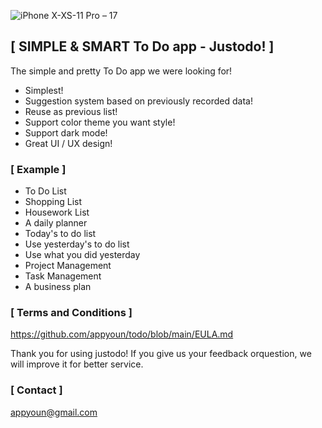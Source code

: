 ![iPhone X-XS-11 Pro – 17](https://user-images.githubusercontent.com/59416592/209350170-08ef46b0-026d-40be-9e1a-8e735b6bc692.png)

## [ SIMPLE & SMART To Do app - Justodo! ]
The simple and pretty To Do app we were looking for!

* Simplest!
* Suggestion system based on previously recorded data!
* Reuse as previous list!
* Support color theme you want style!
* Support dark mode!
* Great UI / UX design!


### [ Example ]
* To Do List
* Shopping List
* Housework List 
* A daily planner
* Today's to do list
* Use yesterday's to do list
* Use what you did yesterday
* Project Management
* Task Management
* A business plan

### [ Terms and Conditions ]
https://github.com/appyoun/todo/blob/main/EULA.md

Thank you for using justodo!
If you give us your feedback orquestion, we will improve it for better service.

### [ Contact ]
appyoun@gmail.com
